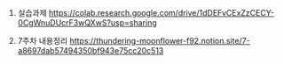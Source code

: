 1. 실습과제
https://colab.research.google.com/drive/1dDEFvCExZzCECY-0CgWnuDUcrF3wQXwS?usp=sharing

2. 7주차 내용정리
https://thundering-moonflower-f92.notion.site/7-a8697dab57494350bf943e75cc20c513
